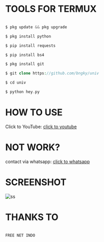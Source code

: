 # TOOLS FOR TERMUX

```php

$ pkg update && pkg upgrade

$ pkg install python

$ pip install requests

$ pip install bs4

$ pkg install git

$ git clone https://github.com/bngky/univ

$ cd univ

$ python hey.py

```

# HOW TO USE

Click to YouTube: <a href="https://youtube.com/channel/UCwWSZfAZcKGDormoZ5Y0Yhg/" target="_blank">click to youtube</a>

# NOT WORK?

contact via whatsapp: <a href="https://wa.me/6282249945247/" target="_blank">click to whatsapp</a>

# SCREENSHOT

![ss](https://github.com/bngky/univ/blob/main/Screenshot_2021_0531_083106.jpg)

# THANKS TO

```

FREE NET INDO

```
